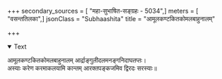 +++
secondary_sources = [ "महा-सुभाषित-सङ्ग्रहः - 5034",]
meters = [ "वसन्ततिलका",]
jsonClass = "Subhaashita"
title = "आमूलकण्टकितकोमलबाहुनालम्"

+++

<details open><summary>Text</summary>

आमूलकण्टकितकोमलबाहुनालम् आर्द्राङ्गुलीदलमनङ्गनिदाघतप्तः।  
अस्याः करेण करमाकलयामि कान्तम् आरक्तपङ्कजमिव द्विरदः सरस्याः॥
</details>
